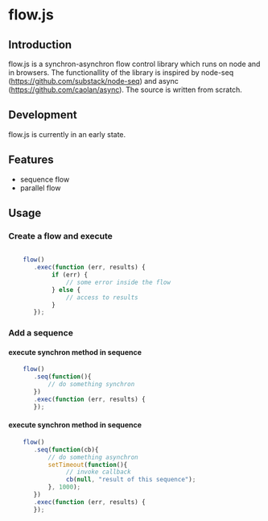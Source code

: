 # flow.js
## Introduction

flow.js is a synchron-asynchron flow control library which runs on node and in browsers.
The functionallity of the library is inspired by node-seq (https://github.com/substack/node-seq) and async (https://github.com/caolan/async). The source is written from scratch.

## Development

flow.js is currently in an early state.

## Features

* sequence flow
* parallel flow

## Usage

### Create a flow and execute

```javascript

    flow()
       .exec(function (err, results) {
            if (err) {
                // some error inside the flow
            } else {
                // access to results
            }
       });
```
### Add a sequence

#### execute synchron method in sequence

```javascript
    flow()
       .seq(function(){
           // do something synchron
       })
       .exec(function (err, results) {           
       });

```

#### execute synchron method in sequence

```javascript
    flow()
       .seq(function(cb){
           // do something asynchron
           setTimeout(function(){
                // invoke callback
                cb(null, "result of this sequence");
           }, 1000);
       })
       .exec(function (err, results) {           
       });

```